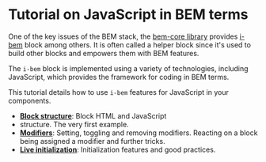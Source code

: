 # Tutorial on JavaScript in BEM terms

One of the key issues of the BEM stack, the [bem-core
library](https://github.com/bem/bem-core) provides
[i-bem](https://github.com/bem/bem-core/tree/v1/common.blocks/i-bem) block among others.
It is often called a helper block since it's used to build other blocks and
empowers them with BEM features.

The `i-bem` block is implemented using a variety of technologies, including JavaScript,
which provides the framework for coding in BEM terms.

This tutorial details how to use `i-bem` features for JavaScript in your
components.

 * [**Block structure**](tutorials/bem-js-tutorial/01-Block-structure/01-Block-structure.en.md): Block HTML and JavaScript
 * structure. The very first example.
 * [**Modifiers**](tutorials/bem-js-tutorial/02-Modifiers/02-Modifiers.en.md): Setting, toggling and removing modifiers.
Reacting on a block being assigned a modifier and further tricks.
 * [**Live initialization**](tutorials/bem-js-tutorial/03-Live-initialization/03-Live-initialization.en.md): Initialization features and good practices.
